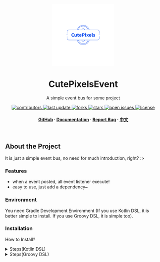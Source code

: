 
<div align="center">

  <img src="https://github.com/CutePixels/CutePixels.github.io/blob/master/assets/img/logo.png?raw=true" alt="logo" width="200" height="auto" />
  <h1>CutePixelsEvent</h1>
  
  <p>
    A simple event bus for some project
  </p>

<p>
  <a href="https://github.com/CutePixels/CutePixelsEvent/graphs/contributors">
    <img src="https://img.shields.io/github/contributors/CutePixels/CutePixelsEvent" alt="contributors" />
  </a>
  <a href="">
    <img src="https://img.shields.io/github/last-commit/CutePixels/CutePixelsEvent" alt="last update" />
  </a>
  <a href="https://github.com/CutePixels/CutePixelsEvent/network/members">
    <img src="https://img.shields.io/github/forks/CutePixels/CutePixelsEvent" alt="forks" />
  </a>
  <a href="https://github.com/CutePixels/CutePixelsEvent/stargazers">
    <img src="https://img.shields.io/github/stars/CutePixels/CutePixelsEvent" alt="stars" />
  </a>
  <a href="https://github.com/CutePixels/CutePixelsEvent/issues/">
    <img src="https://img.shields.io/github/issues/CutePixels/CutePixelsEvent" alt="open issues" />
  </a>
  <a href="https://github.com/CutePixels/CutePixelsEvente/blob/master/LICENSE">
    <img src="https://img.shields.io/github/license/CutePixels/CutePixelsEvent.svg" alt="license" />
  </a>
</p>
   
<h4>
    <a href="https://github.com/CutePixels/CutePixelsEvent">GitHub</a>
  <span> · </span>
    <a href="https://github.com/CutePixels/CutePixelsEvent">Documentation</a>
  <span> · </span>
    <a href="https://github.com/CutePixels/CutePixelsEvent/issues/">Report Bug</a>
  <span> · </span>
    <a href="https://github.com/CutePixels/CutePixelsEvent/blob/main/README-cn.md">中文</a>
  </h4>
</div>

<br />

  

<!-- About the Project -->
## About the Project

It is just a simple event bus, no need for much introduction, right? :>


<!-- Features -->
### Features

- when a event posted, all event listener execute!
- easy to use, just add a dependency~

### Environment

You need Gradle Development Environment (If you use Kotlin DSL, it is better simple to install. If you use Groovy DSL, it is simple too).

<!-- Installation -->
### Installation

How to Install?
<details>
  <summary>Steps(Kotlin DSL)</summary>
  wait me upload to maven... before i upload, you can copy the code to your project... 
</details>  
<details>
  <summary>Steps(Groovy DSL)</summary>
  wait me upload to maven... before i upload, you can copy the code to your project... 
  aa
</details>  


<!-- Run Locally -->
```

